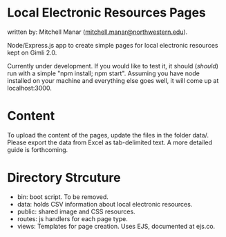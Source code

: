 # Local Electronic Resources Pages
written by: Mitchell Manar (mitchell.manar@northwestern.edu).

Node/Express.js app to create simple pages for local electronic resources kept on Gimli 2.0.

Currently under development. If you would like to test it, it should (_should_) run with a simple "npm install; npm start". Assuming you have node installed on your machine and everything else goes well, it will come up at localhost:3000.  

# Content
To upload the content of the pages, update the files in the folder data/. Please export the data from Excel as tab-delimited text. A more detailed guide is forthcoming.

# Directory Strcuture
- bin: boot script. To be removed.
- data: holds CSV information about local electronic resources.
- public: shared image and CSS resources.
- routes: js handlers for each page type.
- views: Templates for page creation. Uses EJS, documented at ejs.co.
